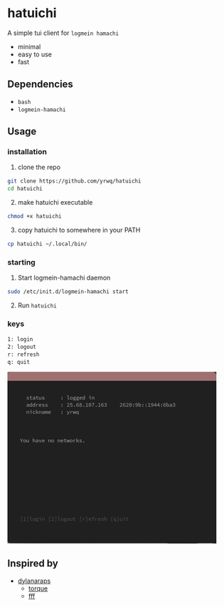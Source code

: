 # hatuichi

A simple tui client for `logmein hamachi`

- minimal
- easy to use
- fast

## Dependencies 

- `bash`
- `logmein-hamachi` 

## Usage 

### installation

1. clone the repo

```bash
git clone https://github.com/yrwq/hatuichi
cd hatuichi
```

2. make hatuichi executable

```bash
chmod +x hatuichi
```

3. copy hatuichi to somewhere in your PATH

```bash
cp hatuichi ~/.local/bin/
```

### starting

1. Start logmein-hamachi daemon

```bash
sudo /etc/init.d/logmein-hamachi start
```

2. Run `hatuichi`


### keys

```sh
1: login
2: logout
r: refresh
q: quit
```

![hatuichi](previews/preview1.png)

## Inspired by

- [dylanaraps](https://github.com/dylanaraps)
    - [torque](https://github.com/dylanaraps/torque)
    - [fff](https://github.com/dylanaraps/fff)


